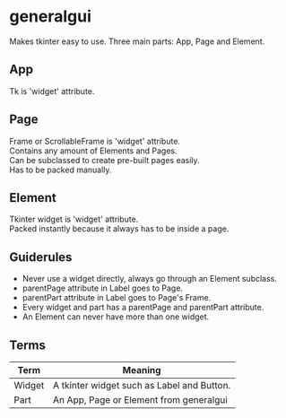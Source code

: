 # generalgui
Makes tkinter easy to use.
Three main parts: App, Page and Element.

## App
Tk is 'widget' attribute.  

## Page
Frame or ScrollableFrame is 'widget' attribute.  
Contains any amount of Elements and Pages.  
Can be subclassed to create pre-built pages easily.  
Has to be packed manually.  

## Element
Tkinter widget is 'widget' attribute.  
Packed instantly because it always has to be inside a page.  

## Guiderules
 * Never use a widget directly, always go through an Element subclass.
 * parentPage attribute in Label goes to Page.
 * parentPart attribute in Label goes to Page's Frame.
 * Every widget and part has a parentPage and parentPart attribute.
 * An Element can never have more than one widget.

## Terms
Term | Meaning
---|---
Widget | A tkinter widget such as Label and Button.
Part | An App, Page or Element from generalgui

